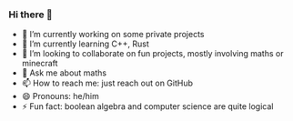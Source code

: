 ### Hi there 👋

- 🔭 I’m currently working on some private projects
- 🌱 I’m currently learning C++, Rust
- 👯 I’m looking to collaborate on fun projects, mostly involving maths or minecraft
- 💬 Ask me about maths
- 📫 How to reach me: just reach out on GitHub
- 😄 Pronouns: he/him
- ⚡ Fun fact: boolean algebra and computer science are quite logical 
  
<!--
**jakobgraetz/jakobgraetz** is a ✨ _special_ ✨ repository because its `README.md` (this file) appears on your GitHub profile.

Here are some ideas to get you started:

- 🔭 I’m currently working on ...
- 🌱 I’m currently learning ...
- 👯 I’m looking to collaborate on ...
- 🤔 I’m looking for help with ...
- 💬 Ask me about ...
- 📫 How to reach me: ...
- 😄 Pronouns: ...
- ⚡ Fun fact: ...
-->
